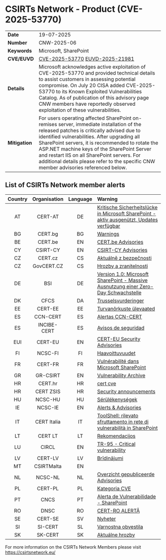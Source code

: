 # CSIRTs Network - Product (CVE-2025-53770)
|   |   |
|---|---|
| **Date** | 19-07-2025 |
| **Number** | CNW-2025-06 | 
| **Keywords** | Microsoft, SharePoint | 
| **CVE/EUVD** | [CVE-2025-53770](https://www.cve.org/CVERecord?id=CVE-2025-53770) [EUVD-2025-21981](https://euvd.enisa.europa.eu/enisa/EUVD-2025-21981)
| **Details** | Microsoft acknowledges active exploitation of CVE-2025-53770 and provided technical details to assist customers in assessing potential compromise. On July 20 CISA added CVE-2025-53770 to its Known Exploited Vulnerabilities Catalog. As of publication of this advisory page CNW members have reportedly observed exploitation of these vulnerabilities.
| **Mitigation** | For users operating affected SharePoint on-remises server, immediate installation of the released patches is critically advised due to identified vulnerabilities. After upgrading all SharePoint servers, it is recommended to rotate the ASP.NET machine keys of the SharePoint Server and restart IIS on all SharePoint servers. For additional details please refer to the specific CNW member advisories referenced below. |

## List of CSIRTs Network member alerts

| Country | Organisation | Language | Warning |
| :-----: | :----------: | :------: | :------ | 
| AT | CERT-AT | DE | [Kritische Sicherheitslücke in Microsoft SharePoint - aktiv ausgenützt, Updates verfügbar](https://www.cert.at/de/warnungen/2025/7/kritische-sicherheitslucke-in-microsoft-sharepoint-aktiv-ausgenutzt-updates-verfugbar) |
| BG | CERT.bg | BG | [Warnings](https://www.govcert.bg/en/category/warnings/) |
| BE | CERT.be | EN | [CERT.be Advisories](https://cert.be/en/advisories-0) |
| CY | CSIRT-CY | EN | [CSIRT-CY Advisories](https://csirt.cy/cve/) |
| CZ | CERT.cz | CS | [Aktuálně z bezpečnosti](https://csirt.cz/cs/kyberbezpecnost/aktualne-z-bezpecnosti/) |
| CZ | GovCERT.CZ | CS | [Hrozby a zranitelnosti](https://nukib.gov.cz/cs/infoservis/hrozby/) |
| DE | BSI | DE | [Version 1.0: Microsoft SharePoint - Massive Ausnutzung einer Zero-Day Schwachstelle](https://www.bsi.bund.de/SharedDocs/Cybersicherheitswarnungen/DE/2025/2025-262781-1032.pdf) |
| DK | CFCS | DA | [Trusselsvurderinger](https://www.cfcs.dk/da/cybertruslen/trusselsvurderinger/) |
| EE | CERT-EE | EE | [Turvanõrkuste ülevaated](https://www.ria.ee/kuberturvalisus/kuberruumi-analuus-ja-ennetus/turvanorkused) |
| ES | CCN-CERT | ES | [Alertas CCN-CERT](https://www.ccn-cert.cni.es/es/seguridad-al-dia/alertas-ccn-cert?format=html) |
| ES | INCIBE-CERT | ES | [Avisos de seguridad](https://www.incibe-cert.es/alerta-temprana/avisos-seguridad) |
| EUI | CERT-EU | EN | [CERT-EU Security Advisories](https://cert.europa.eu/cert/newsletter/en/latest_SecurityBulletins_.html) |
| FI | NCSC-FI | FI | [Haavoittuvuudet](https://www.kyberturvallisuuskeskus.fi/fi/haavoittuvuudet) |
| FR | CERT-FR | FR | [Vulnérabilité dans Microsoft SharePoint](https://cert.ssi.gouv.fr/alerte/CERTFR-2025-ALE-010/)|
| GR | GR-CSIRT | EN | [Vulnerability Archive](https://csirt.cd.mil.gr/category/vulnerabilities/) |
| HR | CERT.hr | HR | [cert cve](https://cve.cert.hr/) |
| HR | CERT ZSIS | HR | [Security announcements](https://www.zsis.hr/default.aspx?id=12) |
| HU | NCSC-HU | HU | [Sérülékenységek](https://nki.gov.hu/figyelmeztetesek/cve-serulekenysegek/) |
| IE | NCSC-IE | EN | [Alerts & Advisories](https://www.ncsc.gov.ie/news/) |
| IT | CERT Italia | IT | [ToolShell: rilevato sfruttamento in rete di vulnerabilità in SharePoint](https://www.acn.gov.it/portale/en/w/toolshell-rilevato-sfruttamento-in-rete-di-vulnerabilita-in-sharepoint)|
| LT | CERT LT | LT | [Rekomendacijos](https://www.nksc.lt/rekomendacijos.html) |
| LU | CIRCL | EN | [TR-95 - Critical vulnerability](https://www.circl.lu/pub/tr-95/) |
| LV | CERT-LV | LV | [Brīdinājumi](https://cert.lv/lv/incidenti/bridinajumi) |
| MT | CSIRTMalta | EN | |
| NL | NCSC-NL | NL | [Overzicht gepubliceerde Advisories](https://advisories.ncsc.nl/advisories) |
| PL | CERT-PL | PL | [Kategoria CVE ](https://cert.pl/cve/) |
| PT | CNCS | PT | [Alerta de Vulnerabilidade - SharePoint](https://dyn.cncs.gov.pt/pt/alerta-detalhe/art/135941/alerta-de-vulnerabilidade-sharepoint) |
| RO | DNSC | RO | [CERT-RO ALERTĂ](https://dnsc.ro/tag/alerte) |
| SE | CERT-SE | SV | [Nyheter](https://www.cert.se/nyheter/) |
| SI | SI-CERT | SL | [Varnostna obvestila](https://www.cert.si/category/varnostna-obvestila/) |
| SK | SK-CERT | SK | [Aktuálne hrozby](https://www.sk-cert.sk/threat/index.html) |








 

For more information on the CSIRTs Network Members please visit https://csirtsnetwork.eu/ 
